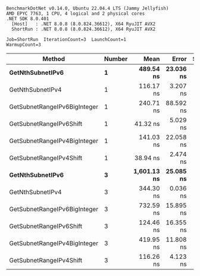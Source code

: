 ```

BenchmarkDotNet v0.14.0, Ubuntu 22.04.4 LTS (Jammy Jellyfish)
AMD EPYC 7763, 1 CPU, 4 logical and 2 physical cores
.NET SDK 8.0.401
  [Host]   : .NET 8.0.8 (8.0.824.36612), X64 RyuJIT AVX2
  ShortRun : .NET 8.0.8 (8.0.824.36612), X64 RyuJIT AVX2

Job=ShortRun  IterationCount=3  LaunchCount=1  
WarmupCount=3  

```
| Method                       | Number | Mean        | Error     | StdDev   | Min         | Max         | Gen0   | Allocated |
|----------------------------- |------- |------------:|----------:|---------:|------------:|------------:|-------:|----------:|
| **GetNthSubnetIPv6**             | **1**      |   **489.54 ns** | **23.036 ns** | **1.263 ns** |   **488.64 ns** |   **490.98 ns** | **0.0076** |     **696 B** |
| GetNthSubnetIPv4             | 1      |   116.17 ns |  3.207 ns | 0.176 ns |   116.06 ns |   116.38 ns | 0.0019 |     160 B |
| GetSubnetRangeIPv6BigInteger | 1      |   240.71 ns | 88.592 ns | 4.856 ns |   237.87 ns |   246.32 ns | 0.0048 |     432 B |
| GetSubnetRangeIPv6Shift      | 1      |    41.32 ns |  5.029 ns | 0.276 ns |    41.01 ns |    41.52 ns | 0.0019 |     160 B |
| GetSubnetRangeIPv4BigInteger | 1      |   141.03 ns | 22.058 ns | 1.209 ns |   140.21 ns |   142.42 ns | 0.0024 |     208 B |
| GetSubnetRangeIPv4Shift      | 1      |    38.94 ns |  2.474 ns | 0.136 ns |    38.81 ns |    39.08 ns | 0.0021 |     176 B |
| **GetNthSubnetIPv6**             | **3**      | **1,601.13 ns** | **25.085 ns** | **1.375 ns** | **1,600.05 ns** | **1,602.68 ns** | **0.0248** |    **2168 B** |
| GetNthSubnetIPv4             | 3      |   344.30 ns |  0.036 ns | 0.002 ns |   344.30 ns |   344.30 ns | 0.0057 |     480 B |
| GetSubnetRangeIPv6BigInteger | 3      |   732.59 ns | 15.895 ns | 0.871 ns |   732.05 ns |   733.59 ns | 0.0153 |    1296 B |
| GetSubnetRangeIPv6Shift      | 3      |   124.46 ns | 16.355 ns | 0.896 ns |   123.43 ns |   125.05 ns | 0.0057 |     480 B |
| GetSubnetRangeIPv4BigInteger | 3      |   419.95 ns | 11.808 ns | 0.647 ns |   419.29 ns |   420.58 ns | 0.0072 |     624 B |
| GetSubnetRangeIPv4Shift      | 3      |   116.26 ns |  4.123 ns | 0.226 ns |   116.03 ns |   116.48 ns | 0.0062 |     528 B |
